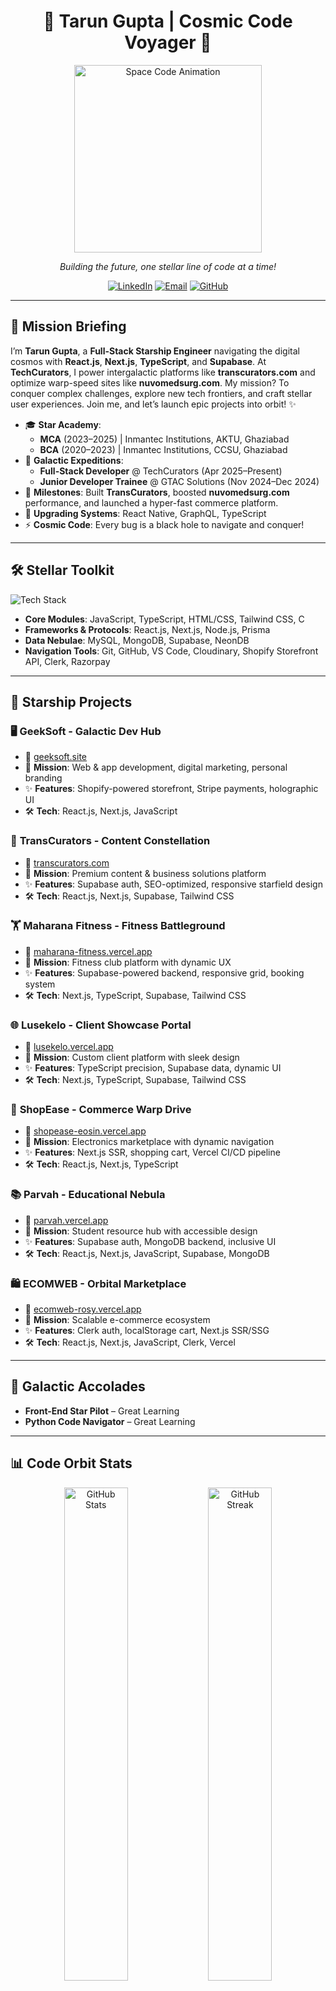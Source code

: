 <div align="center">
  <h1>🌟 Tarun Gupta | Cosmic Code Voyager 🚀</h1>
  <img src="https://media.giphy.com/media/v1.Y2lkPWVjZjA1ZTQ3dTdveTVoMTR2b3l4cjRxOGVnemg4ZmUxbndiMGtmMWpjcDBsZ3g0eiZlcD12MV9naWZzX3JlbGF0ZWQmY3Q9Zw/iIqmM5tTjmpOB9mpbn/giphy.gif" width="300" alt="Space Code Animation"/>
  <p><em>Building the future, one stellar line of code at a time!</em></p>
</div>

<div align="center">
  <a href="https://linkedin.com/in/tarun2606"><img src="https://img.shields.io/badge/LinkedIn-%230A66C2.svg?logo=linkedin&logoColor=white&style=popout-square&labelColor=1C2526" alt="LinkedIn"></a>
  <a href="mailto:tarun.gupta2606@gmail.com"><img src="https://img.shields.io/badge/Email-%23EA4335.svg?logo=gmail&logoColor=white&style=popout-square&labelColor=1C2526" alt="Email"></a>
  <a href="https://github.com/TarunGupta2602"><img src="https://img.shields.io/badge/GitHub-%2312100E.svg?logo=github&logoColor=white&style=popout-square&labelColor=1C2526" alt="GitHub"></a>
</div>

---

## 🌌 Mission Briefing

I’m **Tarun Gupta**, a **Full-Stack Starship Engineer** navigating the digital cosmos with **React.js**, **Next.js**, **TypeScript**, and **Supabase**. At **TechCurators**, I power intergalactic platforms like **transcurators.com** and optimize warp-speed sites like **nuvomedsurg.com**. My mission? To conquer complex challenges, explore new tech frontiers, and craft stellar user experiences. Join me, and let’s launch epic projects into orbit! ✨

- 🎓 **Star Academy**:  
  - **MCA** (2023–2025) | Inmantec Institutions, AKTU, Ghaziabad  
  - **BCA** (2020–2023) | Inmantec Institutions, CCSU, Ghaziabad  
- 💼 **Galactic Expeditions**:  
  - **Full-Stack Developer** @ TechCurators (Apr 2025–Present)  
  - **Junior Developer Trainee** @ GTAC Solutions (Nov 2024–Dec 2024)  
- 🌟 **Milestones**: Built **TransCurators**, boosted **nuvomedsurg.com** performance, and launched a hyper-fast commerce platform.  
- 🌱 **Upgrading Systems**: React Native, GraphQL, TypeScript  
- ⚡ **Cosmic Code**: Every bug is a black hole to navigate and conquer!

---

## 🛠️ Stellar Toolkit

<div align="left">
  <img src="https://skillicons.dev/icons?i=js,ts,react,nextjs,nodejs,express,firebase,prisma,mongodb,postgres,graphql,python,java,git,github,tailwind,vscode,vercel,figma,supabase" alt="Tech Stack" />
</div>

- **Core Modules**: JavaScript, TypeScript, HTML/CSS, Tailwind CSS, C  
- **Frameworks & Protocols**: React.js, Next.js, Node.js, Prisma  
- **Data Nebulae**: MySQL, MongoDB, Supabase, NeonDB  
- **Navigation Tools**: Git, GitHub, VS Code, Cloudinary, Shopify Storefront API, Clerk, Razorpay  

---

## 🚀 Starship Projects

### 🖥️ **GeekSoft** - Galactic Dev Hub  
- 🔗 [geeksoft.site](https://www.geeksoft.site/)  
- 🌌 **Mission**: Web & app development, digital marketing, personal branding  
- ✨ **Features**: Shopify-powered storefront, Stripe payments, holographic UI  
- 🛠️ **Tech**: React.js, Next.js, JavaScript  

### 📡 **TransCurators** - Content Constellation  
- 🔗 [transcurators.com](https://transcurators.com)  
- 🌌 **Mission**: Premium content & business solutions platform  
- ✨ **Features**: Supabase auth, SEO-optimized, responsive starfield design  
- 🛠️ **Tech**: React.js, Next.js, Supabase, Tailwind CSS  

### 🏋️ **Maharana Fitness** - Fitness Battleground  
- 🔗 [maharana-fitness.vercel.app](https://maharana-fitness.vercel.app/)  
- 🌌 **Mission**: Fitness club platform with dynamic UX  
- ✨ **Features**: Supabase-powered backend, responsive grid, booking system  
- 🛠️ **Tech**: Next.js, TypeScript, Supabase, Tailwind CSS  

### 🌐 **Lusekelo** - Client Showcase Portal  
- 🔗 [lusekelo.vercel.app](https://lusekelo.vercel.app/)  
- 🌌 **Mission**: Custom client platform with sleek design  
- ✨ **Features**: TypeScript precision, Supabase data, dynamic UI  
- 🛠️ **Tech**: Next.js, TypeScript, Supabase, Tailwind CSS  

### 🛒 **ShopEase** - Commerce Warp Drive  
- 🔗 [shopease-eosin.vercel.app](https://shopease-eosin.vercel.app/)  
- 🌌 **Mission**: Electronics marketplace with dynamic navigation  
- ✨ **Features**: Next.js SSR, shopping cart, Vercel CI/CD pipeline  
- 🛠️ **Tech**: React.js, Next.js, TypeScript  

### 📚 **Parvah** - Educational Nebula  
- 🔗 [parvah.vercel.app](https://parvah.vercel.app/)  
- 🌌 **Mission**: Student resource hub with accessible design  
- ✨ **Features**: Supabase auth, MongoDB backend, inclusive UI  
- 🛠️ **Tech**: React.js, Next.js, JavaScript, Supabase, MongoDB  

### 🛍️ **ECOMWEB** - Orbital Marketplace  
- 🔗 [ecomweb-rosy.vercel.app](https://ecomweb-rosy.vercel.app/)  
- 🌌 **Mission**: Scalable e-commerce ecosystem  
- ✨ **Features**: Clerk auth, localStorage cart, Next.js SSR/SSG  
- 🛠️ **Tech**: React.js, Next.js, JavaScript, Clerk, Vercel  

---

## 🏅 Galactic Accolades

- **Front-End Star Pilot** – Great Learning  
- **Python Code Navigator** – Great Learning  

---

## 📊 Code Orbit Stats

<div align="center">
  <img src="https://github-readme-stats.vercel.app/api?username=TarunGupta2602&show_icons=true&theme=transparent&bg_color=1C2526&text_color=C9D1D9&icon_color=F28C38&border_color=5C4B51" width="45%" alt="GitHub Stats" />
  <img src="https://github-readme-streak-stats.herokuapp.com/?user=TarunGupta2602&theme=transparent&background=1C2526&fire=F28C38&currStreakLabel=C9D1D9&sideLabels=C9D1D9&border=5C4B51" width="45%" alt="GitHub Streak" />
</div>

<div align="center">
  <img src="https://github-readme-stats.vercel.app/api/top-langs/?username=TarunGupta2602&layout=compact&theme=transparent&bg_color=1C2526&text_color=C9D1D9&border_color=5C4B51" alt="Top Languages" />
</div>

---

## 🌠 Launch a Collaboration!

<div align="center">
  <img src="https://media.giphy.com/media/Y4ak9Ki2GZCbJxAnJD/giphy.gif" width="150" alt="Rocket Launch Animation" />
</div>

I’m ready to explore new galaxies and build groundbreaking solutions. Got a visionary project? Let’s ignite the thrusters and code the future!

<div align="center">
  <a href="https://linkedin.com/in/tarun2606"><img src="https://img.shields.io/badge/LinkedIn-%230A66C2.svg?logo=linkedin&logoColor=white&style=popout-square&labelColor=1C2526" alt="LinkedIn"></a>
  <a href="mailto:tarun.gupta2606@gmail.com"><img src="https://img.shields.io/badge/Email-%23EA4335.svg?logo=gmail&logoColor=white&style=popout-square&labelColor=1C2526" alt="Email"></a>
</div>

<div align="center">
  <p>🌌 Code the Cosmos. Create the Future. 🚀</p>
</div>
